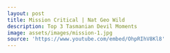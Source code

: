 ```yaml
---
layout: post
title: Mission Critical | Nat Geo Wild  
description: Top 3 Tasmanian Devil Moments 
image: assets/images/mission-1.jpg
source: 'https://www.youtube.com/embed/OhpRIhV8Kl8'
---
```

